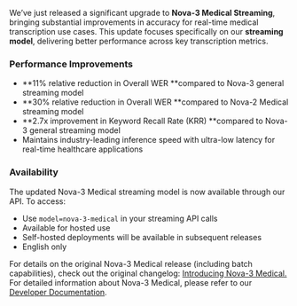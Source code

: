 We’ve just released a significant upgrade to **Nova-3 Medical Streaming**, bringing substantial improvements in accuracy for real-time medical transcription use cases. This update focuses specifically on our **streaming model**, delivering better performance across key transcription metrics.

### Performance Improvements

- **11% relative reduction in Overall WER **compared to Nova-3 general streaming model
- **30% relative reduction in Overall WER **compared to Nova-2 Medical streaming model
- **2.7x improvement in Keyword Recall Rate (KRR) **compared to Nova-3 general streaming model
- Maintains industry-leading inference speed with ultra-low latency for real-time healthcare applications

### Availability

The updated Nova-3 Medical streaming model is now available through our API. To access:

- Use `model=nova-3-medical` in your streaming API calls
- Available for hosted use
- Self-hosted deployments will be available in subsequent releases
- English only

For details on the original Nova-3 Medical release (including batch capabilities), check out the original changelog: [Introducing Nova-3 Medical.](https://deepgram.com/changelog/introducing-nova-3-medical) For detailed information about Nova-3 Medical, please refer to our [Developer Documentation](https://developers.deepgram.com/docs/models-languages-overview#nova-3).

